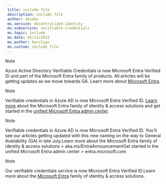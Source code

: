 ```yaml
---
 title: include file
 description: include file
 author: daveba
 ms.service: decentralized-identity
 ms.subservice: verifiable-credentials
 ms.topic: include
 ms.date: 05/13/2022
 ms.author: barclayn
 ms.custom: include file
---
```


>[!NOTE] 
> Azure Active Directory Verifiable Credentials is now Microsoft Entra Verified ID and part of the Microsoft Entra family of products. All articles will be getting updates as we move towards GA. Learn more about [Microsoft Entra](aka.ms/EntraAnnouncement).

>[!NOTE]
>Verifiable credentials in Azure AD is now Microsoft Entra Verified ID. [Learn more](aka.ms/EntraAnnouncement) about the Microsoft Entra family of identity & access solutions and get started in the [unified Microsoft Entra admin center](entra.microsoft.com).

>[!NOTE]
>Verifiable credentials in Azure AD is now Microsoft Entra Verified ID. You'll see our articles getting updated with this new naming on the way to General Availability (GA) in late July.Learn more about the Microsoft Entra family of identity & access solutions > aka.ms/EntraAnnouncementGet started in the unified Microsoft Entra admin center > entra.microsoft.com

>[!NOTE] 
>Our verifiable credentials service is now Microsoft Entra Verified ID.Learn more about the [Microsoft Entra](aka.ms/EntraAnnouncement) family of identity & access solutions.
